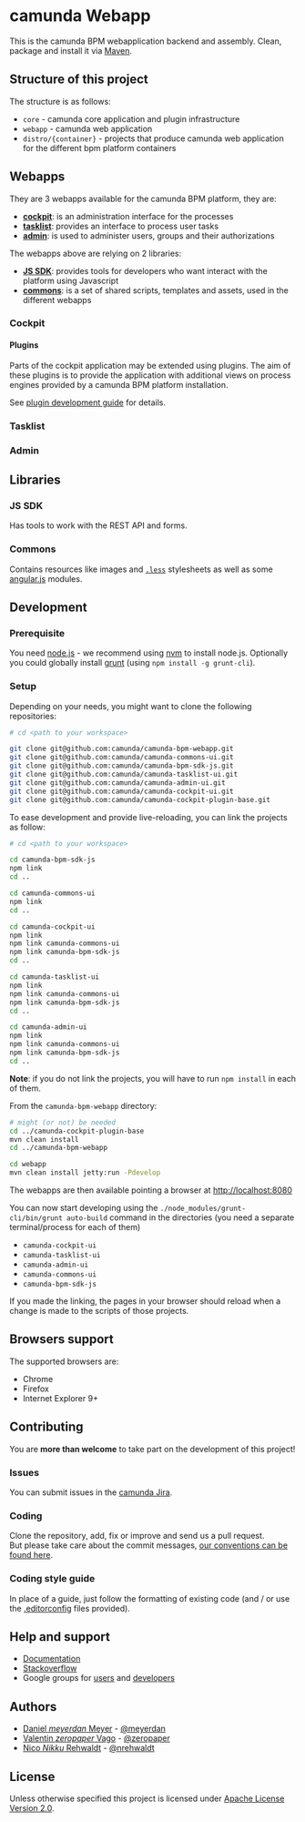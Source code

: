 # camunda Webapp

This is the camunda BPM webapplication backend and assembly.
Clean, package and install it via [Maven](https://maven.apache.org/).

## Structure of this project

The structure is as follows:

* `core` - camunda core application and plugin infrastructure
* `webapp` - camunda web application
* `distro/{container}` - projects that produce camunda web application for the different bpm platform containers

## Webapps

They are 3 webapps available for the camunda BPM platform, they are:

* [__cockpit__](#cockpit): is an administration interface for the processes
* [__tasklist__](#tasklist): provides an interface to process user tasks
* [__admin__](#admin): is used to administer users, groups and their authorizations

The webapps above are relying on 2 libraries:

* [__JS SDK__](#js-sdk): provides tools for developers who want interact with the platform using Javascript
* [__commons__](#commons-ui): is a set of shared scripts, templates and assets, used in the different webapps

### Cockpit



#### Plugins

Parts of the cockpit application may be extended using plugins.
The aim of these plugins is to provide the application with additional views on process engines provided by a camunda BPM platform installation.

See [plugin development guide](http://docs.camunda.org/latest/real-life/how-to/#cockpit-how-to-develop-a-cockpit-plugin) for details.

### Tasklist



### Admin


## Libraries

### JS SDK

Has tools to work with the REST API and forms.

### Commons

Contains resources like images and [`.less`](http://lesscss.org) stylesheets as well as some [angular.js](http://angularjs.org) modules.

## Development

### Prerequisite

You need [node.js](http://nodejs.org) - we recommend using [nvm](https://github.com/creationix/nvm#install-script) to install node.js.
Optionally you could globally install [grunt](http://gruntjs.com/) (using `npm install -g grunt-cli`).

### Setup

Depending on your needs, you might want to clone the following repositories:

```sh
# cd <path to your workspace>

git clone git@github.com:camunda/camunda-bpm-webapp.git
git clone git@github.com:camunda/camunda-commons-ui.git
git clone git@github.com:camunda/camunda-bpm-sdk-js.git
git clone git@github.com:camunda/camunda-tasklist-ui.git
git clone git@github.com:camunda/camunda-admin-ui.git
git clone git@github.com:camunda/camunda-cockpit-ui.git
git clone git@github.com:camunda/camunda-cockpit-plugin-base.git
```

To ease development and provide live-reloading, you can link the projects as follow:

```sh
# cd <path to your workspace>

cd camunda-bpm-sdk-js
npm link
cd ..

cd camunda-commons-ui
npm link
cd ..

cd camunda-cockpit-ui
npm link
npm link camunda-commons-ui
npm link camunda-bpm-sdk-js
cd ..

cd camunda-tasklist-ui
npm link
npm link camunda-commons-ui
npm link camunda-bpm-sdk-js
cd ..

cd camunda-admin-ui
npm link
npm link camunda-commons-ui
npm link camunda-bpm-sdk-js
cd ..
```

__Note__: if you do not link the projects, you will have to run `npm install` in each of them.


From the `camunda-bpm-webapp` directory:
```sh
# might (or not) be needed
cd ../camunda-cockpit-plugin-base
mvn clean install
cd ../camunda-bpm-webapp
```

```sh
cd webapp
mvn clean install jetty:run -Pdevelop
```
The webapps are then available pointing a browser at [http://localhost:8080](http://localhost:8080)

You can now start developing using the `./node_modules/grunt-cli/bin/grunt auto-build` command in the directories (you need a separate terminal/process for each of them)

* `camunda-cockpit-ui`
* `camunda-tasklist-ui`
* `camunda-admin-ui`
* `camunda-commons-ui`
* `camunda-bpm-sdk-js`

If you made the linking, the pages in your browser should reload when a change is made to the scripts of those projects.



## Browsers support

The supported browsers are:

- Chrome
- Firefox
- Internet Explorer 9+


## Contributing

You are __more than welcome__ to take part on the development of this project!

### Issues

You can submit issues in the [camunda Jira](https://app.camunda.com/jira/issues/).

### Coding

Clone the repository, add, fix or improve and send us a pull request.    
But please take care about the commit messages, [our conventions can be found
here](https://github.com/ajoslin/conventional-changelog/blob/master/CONVENTIONS.md).

### Coding style guide

In place of a guide, just follow the formatting of existing code (and / or use the [.editorconfig](http://editorconfig.org/) files provided).

## Help and support

* [Documentation](http://docs.camunda.org/latest/)
* [Stackoverflow](stackoverflow.com/questions/tagged/camunda)
* Google groups for [users](https://groups.google.com/forum/#!forum/camunda-bpm-users) and [developers](https://groups.google.com/forum/#!forum/camunda-bpm-dev)

## Authors

- [Daniel _meyerdan_ Meyer](https://github.com/meyerdan) - [@meyerdan](http://twitter.com/meyerdan)
- [Valentin _zeropaper_ Vago](https://github.com/zeropaper) - [@zeropaper](http://twitter.com/zeropaper)
- [Nico _Nikku_ Rehwaldt](https://github.com/nikku) - [@nrehwaldt](http://twitter.com/nrehwaldt) 

## License

Unless otherwise specified this project is licensed under [Apache License Version 2.0](./LICENSE).
